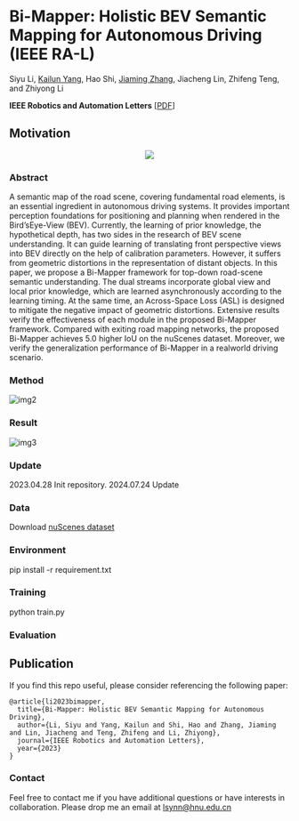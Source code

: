 # Bi-Mapper: Holistic BEV Semantic Mapping for Autonomous Driving (IEEE RA-L)  

Siyu Li, [Kailun Yang](https://yangkailun.com/), Hao Shi, [Jiaming Zhang](https://jamycheung.github.io/), Jiacheng Lin, Zhifeng Teng, and Zhiyong Li

**IEEE Robotics and Automation Letters** [[PDF](https://arxiv.org/pdf/2305.04205.pdf)]

## Motivation
<div align=center>
<img src="https://github.com/lynn-yu/Bi-Mapper/blob/main/pic/img1.png" >
</div>


### Abstract

A semantic map of the road scene, covering fundamental road elements, is an essential ingredient in autonomous driving systems. It provides important perception foundations for positioning and planning when rendered in the Bird’sEye-View (BEV). Currently, the learning of prior knowledge, the hypothetical depth, has two sides in the research of BEV scene understanding. It can guide learning of translating front perspective views into BEV directly on the help of calibration parameters. However, it suffers from geometric distortions in the representation of distant objects. In this paper, we propose a Bi-Mapper framework for top-down road-scene semantic understanding. The dual streams incorporate global view and local prior knowledge, which are learned asynchronously according to the learning timing. At the same time, an Across-Space Loss (ASL) is designed to mitigate the negative impact of geometric distortions. Extensive results verify the effectiveness of each module in the proposed Bi-Mapper framework. Compared with exiting road mapping networks, the proposed Bi-Mapper achieves 5.0 higher IoU on the nuScenes dataset. Moreover, we verify the generalization performance of Bi-Mapper in a realworld driving scenario.   

### Method
![img2](https://github.com/lynn-yu/Bi-Mapper/blob/main/pic/img2.png)

### Result

![img3](https://github.com/lynn-yu/Bi-Mapper/blob/main/pic/img3.png)

### Update

2023.04.28 Init repository.
2024.07.24 Update

### Data
Download  [nuScenes dataset](https://www.nuscenes.org/)

### Environment
pip install -r requirement.txt

### Training
python train.py

### Evaluation


## Publication
If you find this repo useful, please consider referencing the following paper:
```
@article{li2023bimapper,
  title={Bi-Mapper: Holistic BEV Semantic Mapping for Autonomous Driving},
  author={Li, Siyu and Yang, Kailun and Shi, Hao and Zhang, Jiaming and Lin, Jiacheng and Teng, Zhifeng and Li, Zhiyong},
  journal={IEEE Robotics and Automation Letters},
  year={2023}
}
```

### Contact

Feel free to contact me if you have additional questions or have interests in collaboration. Please drop me an email at  lsynn@hnu.edu.cn
